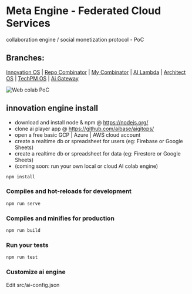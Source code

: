 # Meta Engine - Federated Cloud Services

collaboration engine / social monetization protocol - PoC

## Branches:

[Innovation OS](https://InnovationOS.web.app/) |
[Repo Combinator](https://repoCombinator.web.app/) |
[My Combinator](https://myCombinator.web.app/) |
[AI Lambda](https://ailambda.web.app/) |
[Architect OS](https://ArchitectOS.web.app/) |
[TechPM OS](https://TechPMOS.web.app/) |
[Ai Gateway](https://aigateway.web.app/)

![Web colab PoC](ai-colab-engine-PoC-animated.gif)

## innovation engine install

- download and install node & npm @ https://nodejs.org/
- clone ai player app @ https://github.com/aibase/aigitops/
- open a free basic GCP | Azure | AWS cloud account
- create a realtime db or spreadsheet for users (eg: Firebase or Google Sheets)
- create a realtime db or spreadsheet for data (eg: Firestore or Google Sheets)
- (coming soon: run your own local or cloud AI colab engine)

```
npm install
```

### Compiles and hot-reloads for development

```
npm run serve
```

### Compiles and minifies for production

```
npm run build
```

### Run your tests

```
npm run test
```

### Customize ai engine

Edit src/ai-config.json
